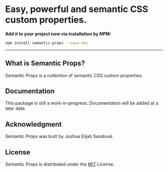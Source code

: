 # Easy, powerful and semantic CSS custom properties.

**Add it to your project now via installation by NPM:**

```bash
npm install semantic-props --save-dev
```

---

## What is Semantic Props?
Semantic Props is a collection of semantic CSS custom properties.

## Documentation
This package is still a work-in-progress. Documentation will be added at a later date.

## Acknowledgment
Semantic Props was built by Joshua Elijah Sandoval.

## License
Semantic Props is distributed under the [MIT](https://choosealicense.com/licenses/mit/) License.